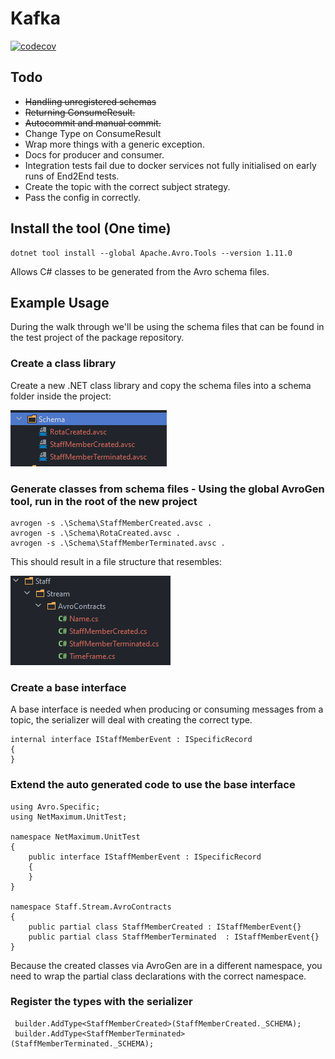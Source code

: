 # Kafka 
[![codecov](https://codecov.io/gh/NetMaximum/Kafka/branch/main/graph/badge.svg?token=6WFO7GEF8O)](https://codecov.io/gh/NetMaximum/Kafka)

## Todo

* ~~Handling unregistered schemas~~
* ~~Returning ConsumeResult.~~
* ~~Autocommit and manual commit.~~
* Change Type on ConsumeResult
* Wrap more things with a generic exception.
* Docs for producer and consumer.
* Integration tests fail due to docker services not fully initialised on early runs of End2End tests.
* Create the topic with the correct subject strategy.
* Pass the config in correctly.

## Install the tool (One time)

```
dotnet tool install --global Apache.Avro.Tools --version 1.11.0
```
Allows C# classes to be generated from the Avro schema files.

## Example Usage

During the walk through we'll be using the schema files that can be found in the test project of the package repository. 

### Create a class library

Create a new .NET class library and copy the schema files into a schema folder inside the project:

![img_1.png](img_1.png)

### Generate classes from schema files - Using the global AvroGen tool, run in the root of the new project
```
avrogen -s .\Schema\StaffMemberCreated.avsc .
avrogen -s .\Schema\RotaCreated.avsc .
avrogen -s .\Schema\StaffMemberTerminated.avsc .
```

This should result in a file structure that resembles:

![img.png](img.png)

### Create a base interface

A base interface is needed when producing or consuming messages from a topic, the serializer will deal with creating the correct type.

```
internal interface IStaffMemberEvent : ISpecificRecord
{
}
```

### Extend the auto generated code to use the base interface

```
using Avro.Specific;
using NetMaximum.UnitTest;

namespace NetMaximum.UnitTest
{
    public interface IStaffMemberEvent : ISpecificRecord
    {
    }
}

namespace Staff.Stream.AvroContracts
{
    public partial class StaffMemberCreated : IStaffMemberEvent{}
    public partial class StaffMemberTerminated  : IStaffMemberEvent{}
}

```
Because the created classes via AvroGen are in a different namespace, you need to wrap the partial class declarations with the correct namespace.

### Register the types with the serializer

```
 builder.AddType<StaffMemberCreated>(StaffMemberCreated._SCHEMA);
 builder.AddType<StaffMemberTerminated>(StaffMemberTerminated._SCHEMA);
```